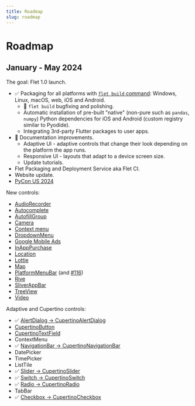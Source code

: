 ```yaml
---
title: Roadmap
slug: roadmap
---
```


# Roadmap

## January - May 2024

The goal: Flet 1.0 launch.

* :white_check_mark: Packaging for all platforms with [`flet build` command](/docs/guides/python/packaging-app-for-distribution): Windows, Linux, macOS, web, iOS and Android.
  * :construction: `flet build` bugfixing and polishing.
  * Automatic installation of pre-built "native" (non-pure such as `pandas`, `numpy`) Python dependencies for iOS and Android (custom registry similar to Pyodide).
  * Integrating 3rd-party Flutter packages to user apps.
* :construction: Documentation improvements.
  * Adaptive UI - adaptive controls that change their look depending on the platform the app runs.
  * Responsive UI - layouts that adapt to a device screen size.
  * Update tutorials.
* Flet Packaging and Deployment Service aka Flet CI.
* Website update.
* [PyCon US 2024](https://pycon.blogspot.com/2021/05/pycon-us-2024-and-2025-announcement.html)

New controls:

* [AudioRecorder](https://github.com/flet-dev/flet/issues/419)
* [Autocomplete](https://github.com/flet-dev/flet/issues/791)
* [AutofillGroup](https://github.com/flet-dev/flet/issues/848)
* [Camera](https://github.com/flet-dev/flet/issues/1281)
* [Context menu](https://github.com/flet-dev/flet/issues/1804)
* [DropdownMenu](https://github.com/flet-dev/flet/issues/1088)
* [Google Mobile Ads](https://github.com/flet-dev/flet/issues/286)
* [InAppPurchase](https://github.com/flet-dev/flet/issues/853)
* [Location](https://github.com/flet-dev/flet/issues/66)
* [Lottie](https://github.com/flet-dev/flet/issues/88)
* [Map](https://github.com/flet-dev/flet/issues/1193)
* [PlatformMenuBar](https://github.com/flet-dev/flet/issues/285) (and [#116](https://github.com/flet-dev/flet/issues/116))
* [Rive](https://github.com/flet-dev/flet/issues/89)
* [SliverAppBar](https://github.com/flet-dev/flet/issues/1843)
* [TreeView](https://github.com/flet-dev/flet/issues/961)
* [Video](https://github.com/flet-dev/flet/issues/257)

Adaptive and Cupertino controls:
* :white_check_mark: [AlertDialog -> CupertinoAlertDialog](https://github.com/flet-dev/flet/issues/2203)
* [CupertinoButton](https://github.com/flet-dev/flet/issues/2377)
* [CupertinoTextField](https://github.com/flet-dev/flet/issues/2376)
* ContextMenu
* :white_check_mark: [NavigationBar -> CupertinoNavigationBar](https://github.com/flet-dev/flet/issues/2242)
* DatePicker
* TimePicker
* ListTile
* :white_check_mark: [Slider -> CupertinoSlider](https://github.com/flet-dev/flet/issues/2174)
* :white_check_mark: [Switch -> CupertinoSwitch](https://github.com/flet-dev/flet/issues/2202)
* :white_check_mark: [Radio -> CupertinoRadio](https://github.com/flet-dev/flet/issues/2201)
* TabBar
* :white_check_mark: [Checkbox -> CupertinoCheckbox](https://github.com/flet-dev/flet/issues/2157)